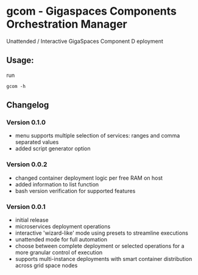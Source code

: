 # gcom - Gigaspaces Components Orchestration Manager
Unattended / Interactive GigaSpaces Component D eployment

## Usage:
run
```
gcom -h
```

## Changelog

### Version 0.1.0
* menu supports multiple selection of services: ranges and comma separated values
* added script generator option

### Version 0.0.2
* changed container deployment logic per free RAM on host
* added information to list function
* bash version verification for supported features

### Version 0.0.1
* initial release
* microservices deployment operations
* interactive 'wizard-like' mode using presets to streamline executions
* unattended mode for full automation
* choose between complete deployment or selected operations for a more granular control of execution
* supports multi-instance deployments with smart container distribution across grid space nodes
